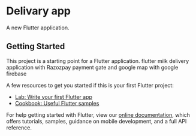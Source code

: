 # Delivary app

A new Flutter application.

## Getting Started

This project is a starting point for a Flutter application. 
flutter milk delivery application with Razozpay payment gate and google map with google firebase

A few resources to get you started if this is your first Flutter project:

- [Lab: Write your first Flutter app](https://flutter.dev/docs/get-started/codelab)
- [Cookbook: Useful Flutter samples](https://flutter.dev/docs/cookbook)

For help getting started with Flutter, view our
[online documentation](https://flutter.dev/docs), which offers tutorials,
samples, guidance on mobile development, and a full API reference.
